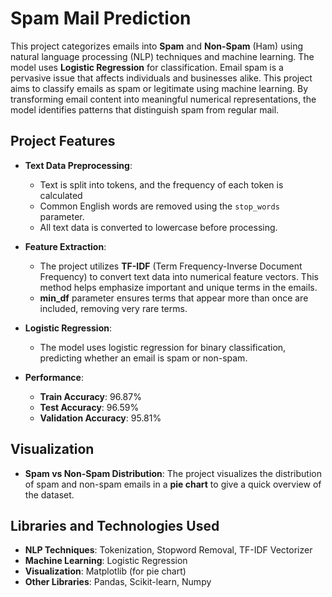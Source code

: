 # Spam Mail Prediction

This project categorizes emails into **Spam** and **Non-Spam** (Ham) using natural language processing (NLP) techniques and machine learning. The model uses **Logistic Regression** for classification. Email spam is a pervasive issue that affects individuals and businesses alike. This project aims to classify emails as spam or legitimate using machine learning. By transforming email content into meaningful numerical representations, the model identifies patterns that distinguish spam from regular mail.

## Project Features

- **Text Data Preprocessing**: 
  - Text is split into tokens, and the frequency of each token is calculated  
  - Common English words are removed using the `stop_words` parameter.
  - All text data is converted to lowercase before processing.
  
- **Feature Extraction**: 
  - The project utilizes **TF-IDF** (Term Frequency-Inverse Document Frequency) to convert text data into numerical feature vectors. This method helps emphasize important and unique terms in the emails.
  - **min_df** parameter ensures terms that appear more than once are included, removing very rare terms.

- **Logistic Regression**: 
  - The model uses logistic regression for binary classification, predicting whether an email is spam or non-spam.

- **Performance**:
  - **Train Accuracy**: 96.87%
  - **Test Accuracy**: 96.59%
  - **Validation Accuracy**: 95.81%

## Visualization

- **Spam vs Non-Spam Distribution**: The project visualizes the distribution of spam and non-spam emails in a **pie chart** to give a quick overview of the dataset.

## Libraries and Technologies Used

- **NLP Techniques**: Tokenization, Stopword Removal, TF-IDF Vectorizer
- **Machine Learning**: Logistic Regression
- **Visualization**: Matplotlib (for pie chart)
- **Other Libraries**: Pandas, Scikit-learn, Numpy

